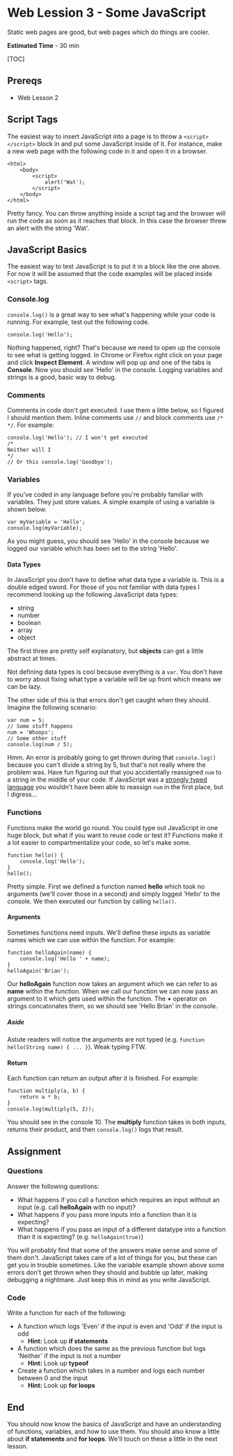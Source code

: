 Web Lession 3 - Some JavaScript
=========

Static web pages are good, but web pages which do things are cooler.

**Estimated Time** - 30 min

[TOC]

## Prereqs

- Web Lesson 2

## Script Tags

The easiest way to insert JavaScript into a page is to throw a `<script></script>` block in and put some JavaScript inside of it. For instance, make a new web page with the following code in it and open it in a browser.

```
<html>
	<body>
		<script>
			alert('Wat');
		</script>
	</body>
</html>
```

Pretty fancy. You can throw anything inside a script tag and the browser will run the code as soon as it reaches that block. In this case the browser threw an alert with the string 'Wat'.

## JavaScript Basics

The easiest way to test JavaScript is to put it in a block like the one above. For now it will be assumed that the code examples will be placed inside `<script>` tags.

### Console.log

`console.log()` is a great way to see what's happening while your code is running. For example, test out the following code.

```
console.log('Hello');
```

Nothing happened, right? That's because we need to open up the console to see what is getting logged. In Chrome or Firefox right click on your page and click **Inspect Element**. A window will pop up and one of the tabs is **Console**. Now you should see 'Hello' in the console. Logging variables and strings is a good, basic way to debug.

### Comments

Comments in code don't get executed. I use them a little below, so I figured I should mention them. Inline comments use `//` and block comments use `/* */`. For example:

```
console.log('Hello'); // I won't get executed
/*
Neither will I
*/
// Or this console.log('Goodbye');

```

### Variables

If you've coded in any language before you're probably familiar with variables. They just store values. A simple example of using a variable is shown below.

```
var myVariable = 'Hello';
console.log(myVariable);
```

As you might guess, you should see 'Hello' in the console because we logged our variable which has been set to the string 'Hello'.

#### Data Types

In JavaScript you don't have to define what data type a variable is. This is a double edged sword. For those of you not familiar with data types I recommend looking up the following JavaScript data types:

- string
- number
- boolean
- array
- object

The first three are pretty self explanatory, but **objects** can get a little abstract at times.

Not defining data types is cool because everything is a `var`. You don't have to worry about fixing what type a variable will be up front which means we can be lazy.

The other side of this is that errors don't get caught when they should. Imagine the following scenario:

```
var num = 5;
// Some stuff happens
num = 'Whoops';
// Some other stuff
console.log(num / 5);
```

Hmm. An error is probably going to get thrown during that `console.log()` because you can't divide a string by 5, but that's not really where the problem was. Have fun figuring out that you accidentally reassigned `num` to a string in the middle of your code. If JavaScript was a [strongly typed language](http://en.wikipedia.org/wiki/Strong_and_weak_typing) you wouldn't have been able to reassign `num` in the first place, but I digress...

### Functions

Functions make the world go round. You could type out JavaScript in one huge block, but what if you want to reuse code or test it? Functions make it a lot easier to compartmentalize your code, so let's make some.

```
function hello() {
    console.log('Hello');
}
hello();
```

Pretty simple. First we defined a function named **hello** which took no arguments (we'll cover those in a second) and simply logged 'Hello' to the console. We then executed our function by calling `hello()`.

#### Arguments

Sometimes functions need inputs. We'll define these inputs as variable names which we can use within the function. For example:

```
function helloAgain(name) {
    console.log('Hello ' + name);
}
helloAgain('Brian');
```

Our **helloAgain** function now takes an argument which we can refer to as **name** within the function. When we call our function we can now pass an argument to it which gets used within the function. The **+** operator on strings concatonates them, so we should see 'Hello Brian' in the console.

##### Aside

Astute readers will notice the arguments are not typed (e.g. `function hello(String name) { ... }`). Weak typing FTW.

#### Return

Each function can return an output after it is finished. For example:

```
function multiply(a, b) {
    return a * b;
}
console.log(multiply(5, 2));
```

You should see in the console 10. The **multiply** function takes in both inputs, returns their product, and then `console.log()` logs that result.

## Assignment

### Questions

Answer the following questions:

- What happens if you call a function which requires an input without an input (e.g. call **helloAgain** with no input)?
- What happens if you pass more inputs into a function than it is expecting?
- What happens if you pass an input of a different datatype into a function than it is expecting? (e.g. `helloAgain(true)`)

You will probably find that some of the answers make sense and some of them don't. JavaScript takes care of a lot of things for you, but these can get you in trouble sometimes. Like the variable example shown above some errors don't get thrown when they should and bubble up later, making debugging a nightmare. Just keep this in mind as you write JavaScript.

### Code

Write a function for each of the following:

- A function which logs 'Even' if the input is even and 'Odd' if the input is odd
  - **Hint:** Look up **if statements**
- A function which does the same as the previous function but logs 'Neither' if the input is not a number
  - **Hint:** Look up **typeof**
- Create a function which takes in a number and logs each number between 0 and the input
  - **Hint:** Look up **for loops**

## End

You should now know the basics of JavaScript and have an understanding of functions, variables, and how to use them. You should also know a little about **if statements** and **for loops**. We'll touch on these a little in the next lesson.